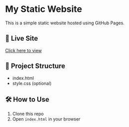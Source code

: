 # My Static Website

This is a simple static website hosted using GitHub Pages.

## 🔗 Live Site
[Click here to view](https://david-raj-11.github.io/github-pages-site/)

## 📁 Project Structure
- index.html
- style.css (optional)

## 🛠 How to Use
1. Clone this repo
2. Open `index.html` in your browser
